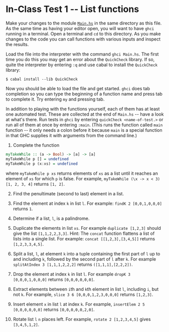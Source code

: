 # In-Class Test 1 -- List functions

Make your changes to the module [`Main.hs`](Main.hs) in the same
directory as this file. As the same time as having your editor open,
you will want to have `ghci` running in a terminal.  Open a terminal
and `cd` to this directory. As you make changes to the code you can
call functions with various inputs and inspect the results.

Load the file into the interpreter with the command `ghci
Main.hs`. The first time you do this you may get an error about the
`QuickCheck` library. If so, quite the interpreter by entering `:q`
and use cabal to install the `QuickCheck` library:

```
$ cabal install --lib QuickCheck
```

Now you should be able to load the file and get started. `ghci` does
tab completion so you can type the beginning of a function name and
press tab to complete it. Try entering `my` and pressing tab.

In addition to playing with the functions yourself, each of them has
at least one automated test. These are collected at the end of
`Main.hs` -- have a look at what's there. Run tests in `ghci` by
entering `quickCheck <name-of-test.>` or run all of them at once by
entering `:main`.  (This runs the function called `main` function --
it only needs a colon before it because `main` is a special function
in that GHC supplies it with arguments from the command line.)


1. Complete the function
```haskell
myTakeWhile :: (a -> Bool) -> [a] -> [a]
myTakeWhile p [] = undefined
myTakeWhile p (x:xs) = undefined
```

where `myTakeWhile p xs` returns elements of `xs` as a list until it
reaches an element of `xs` for which `p` is false. For example,
`myTakeWhile (\x -> x < 3) [1, 2, 3, 4]` returns `[1, 2]`.

2. Find the penultimate (second to last) element in a list.

3. Find the element at index `k` in list `l`. For example: `findK 2
[0,0,1,0,0,0]` returns `1`.

14. Determine if a list, `l`, is a palindrome.

5. Duplicate the elements in list `xs`. For example `duplicate
[1,2,3]` should give the list `[1,1,2,2,3,3]`. Hint: The `concat`
function flattens a list of lists into a single list. For example:
`concat [[1,2,3],[3,4,5]]` returns `[1,2,3,3,4,5]`.

6. Split a list, `l`, at element `k` into a tuple containing the first
part of `l` up to and including `k`, followed by the second part of
`l` after `k`. For example `splitAtIndex 3 [1,1,1,2,2,2]` returns
`([1,1,1],[2,2,2])`.

7. Drop the element at index `k` in list `l`. For example `dropK 3
[0,0,0,1,0,0,0]` returns `[0,0,0,0,0,0]`.

8. Extract elements between `i`th and `k`th element in list `l`,
including `i`, but not `k`. For example, `slice 3 6
[0,0,0,1,2,3,0,0,0]` returns `[1,2,3]`.

9. Insert element `x` in list `l` at index `k`. For example,
`insertElem 2 5 [0,0,0,0,0,0]` returns `[0,0,0,0,0,2,0]`.

10. Rotate list `l` `n` places left. For example, `rotate 2
[1,2,3,4,5]` gives `[3,4,5,1,2]`.

